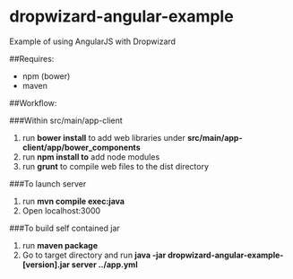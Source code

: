 dropwizard-angular-example
==========================

Example of using AngularJS with Dropwizard


##Requires:
- npm (bower)
- maven

##Workflow:

###Within src/main/app-client
1. run **bower install** to add web libraries under **src/main/app-client/app/bower_components**
2. run **npm install to** add node modules
3. run **grunt** to compile web files to the dist directory

###To launch server
1. run **mvn compile exec:java**
2. Open localhost:3000

###To build self contained jar
1. run **maven package**
2. Go to target directory and run **java -jar dropwizard-angular-example-[version].jar server ../app.yml**

